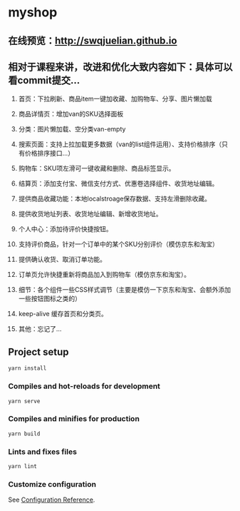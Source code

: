 # myshop

## 在线预览：http://swqjuelian.github.io

## 相对于课程来讲，改进和优化大致内容如下：具体可以看commit提交...

1. 首页：下拉刷新、商品item一键加收藏、加购物车、分享、图片懒加载

2. 商品详情页：增加van的SKU选择面板

3. 分类：图片懒加载、空分类van-empty

4. 搜索页面：支持上拉加载更多数据（van的list组件运用）、支持价格排序（只有价格排序接口...）

5. 购物车：SKU项左滑可一键收藏和删除、商品标签显示。

6. 结算页：添加支付宝、微信支付方式、优惠卷选择组件、收货地址编辑。

7. 提供商品收藏功能：本地localstroage保存数据、支持左滑删除收藏。

8. 提供收货地址列表、收货地址编辑、新增收货地址。

9. 个人中心：添加待评价快捷按钮。

10. 支持评价商品，针对一个订单中的某个SKU分别评价（模仿京东和淘宝）

11. 提供确认收货、取消订单功能。

12. 订单页允许快捷重新将商品加入到购物车（模仿京东和淘宝）。

13. 细节：各个组件一些CSS样式调节（主要是模仿一下京东和淘宝、会额外添加一些按钮图标之类的）

14. keep-alive 缓存首页和分类页。

15. 其他：忘记了...


## Project setup
```
yarn install
```

### Compiles and hot-reloads for development
```
yarn serve
```

### Compiles and minifies for production
```
yarn build
```

### Lints and fixes files
```
yarn lint
```

### Customize configuration
See [Configuration Reference](https://cli.vuejs.org/config/).
